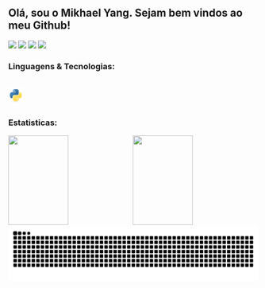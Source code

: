 ## Olá, sou o Mikhael Yang. Sejam bem vindos ao meu Github!
</div>
  <a href="https://www.youtube.com/@AkayBr" target="_blank"><img src="https://img.shields.io/badge/YouTube-FF0000?style=for-the-badge&logo=youtube&logoColor=white" target="_blank"></a>
  <a href="https://www.twitch.tv/mkly4ng" target="_blank"><img src="https://img.shields.io/badge/Twitch-9146FF?style=for-the-badge&logo=twitch&logoColor=white" target="_blank"></a>
  <a href="https://discord.gg/K9wP7Mjy" target="_blank"><img src="https://img.shields.io/badge/Discord-7289DA?style=for-the-badge&logo=discord&logoColor=white" target="_blank"></a>
  <a href="https://www.linkedin.com/in/mikhael-yang-0047a9321/" target="_blank"><img src="https://img.shields.io/badge/-LinkedIn-%230077B5?style=for-the-badge&logo=linkedin&logoColor=white" target="_blank"></a>
<div>
</div>

### Linguagens & Tecnologias:
<div style="display: inline_block"><br>
  <img align="center" alt="Mkly-Python" height="30" wigth="40" src="https://raw.githubusercontent.com/devicons/devicon/master/icons/python/python-original.svg">
</div>

##
### Estatisticas:
<div>
  <img width="49%" height="180em" src="https://github-readme-stats.vercel.app/api?username=Mkly4ng&show_icons=true&theme=dark&include_all_commits=true&count_private=true"/>
  <img width="49%" height="180em" src="https://github-readme-stats.vercel.app/api/top-langs/?username=Mkly4ng&show_progress=true&show_icons=true&theme=dark&include_all_commits=true&count_private=true"/>
  
<picture>
  <source media="(prefers-color-scheme: dark)" srcset="https://raw.githubusercontent.com/Mkly4ng/Mkly4ng/output/github-contribution-grid-snake-dark.svg">
  <source media="(prefers-color-scheme: light)" srcset="https://raw.githubusercontent.com/Mkly4ng/Mkly4ng/output/github-contribution-grid-snake.svg">
  <img alt="github contribution grid snake animation" src="https://raw.githubusercontent.com/Mkly4ng/Mkly4ng/output/github-contribution-grid-snake.svg">
</picture>
